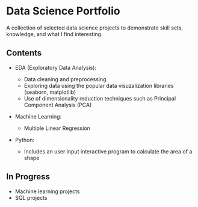 # Data Science Portfolio
A collection of selected data science projects to demonstrate skill sets, knowledge, and what I find interesting.

## Contents
* EDA (Exploratory Data Analysis):
  * Data cleaning and preprocessing
  * Exploring data using the popular data visuzalization libraries (seaborn, matplotlib)
  * Use of dimensionality reduction techniques such as Principal Component Analysis (PCA)
 
* Machine Learning: 
  * Multiple Linear Regression

* Python: 
  * Includes an user input interactive program to calculate the area of a shape


## In Progress
* Machine learning projects
* SQL projects

